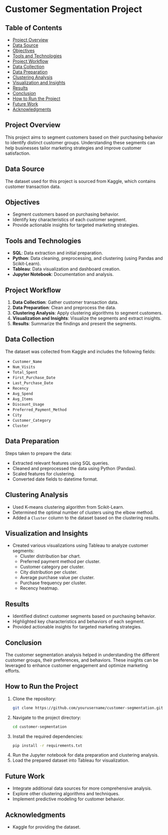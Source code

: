 

# Customer Segmentation Project

## Table of Contents
- [Project Overview](#project-overview)
- [Data Source](#data-source)
- [Objectives](#objectives)
- [Tools and Technologies](#tools-and-technologies)
- [Project Workflow](#project-workflow)
- [Data Collection](#data-collection)
- [Data Preparation](#data-preparation)
- [Clustering Analysis](#clustering-analysis)
- [Visualization and Insights](#visualization-and-insights)
- [Results](#results)
- [Conclusion](#conclusion)
- [How to Run the Project](#how-to-run-the-project)
- [Future Work](#future-work)
- [Acknowledgments](#acknowledgments)

## Project Overview
This project aims to segment customers based on their purchasing behavior to identify distinct customer groups. Understanding these segments can help businesses tailor marketing strategies and improve customer satisfaction.

## Data Source
The dataset used for this project is sourced from Kaggle, which contains customer transaction data.

## Objectives
- Segment customers based on purchasing behavior.
- Identify key characteristics of each customer segment.
- Provide actionable insights for targeted marketing strategies.

## Tools and Technologies
- **SQL**: Data extraction and initial preparation.
- **Python**: Data cleaning, preprocessing, and clustering (using Pandas and Scikit-Learn).
- **Tableau**: Data visualization and dashboard creation.
- **Jupyter Notebook**: Documentation and analysis.

## Project Workflow
1. **Data Collection**: Gather customer transaction data.
2. **Data Preparation**: Clean and preprocess the data.
3. **Clustering Analysis**: Apply clustering algorithms to segment customers.
4. **Visualization and Insights**: Visualize the segments and extract insights.
5. **Results**: Summarize the findings and present the segments.

## Data Collection
The dataset was collected from Kaggle and includes the following fields:
- `Customer_Name`
- `Num_Visits`
- `Total_Spent`
- `First_Purchase_Date`
- `Last_Purchase_Date`
- `Recency`
- `Avg_Spend`
- `Avg_Items`
- `Discount_Usage`
- `Preferred_Payment_Method`
- `City`
- `Customer_Category`
- `Cluster`

## Data Preparation
Steps taken to prepare the data:
- Extracted relevant features using SQL queries.
- Cleaned and preprocessed the data using Python (Pandas).
- Scaled features for clustering.
- Converted date fields to datetime format.

## Clustering Analysis
- Used K-means clustering algorithm from Scikit-Learn.
- Determined the optimal number of clusters using the elbow method.
- Added a `Cluster` column to the dataset based on the clustering results.

## Visualization and Insights
- Created various visualizations using Tableau to analyze customer segments:
  - Cluster distribution bar chart.
  - Preferred payment method per cluster.
  - Customer category per cluster.
  - City distribution per cluster.
  - Average purchase value per cluster.
  - Purchase frequency per cluster.
  - Recency heatmap.

## Results
- Identified distinct customer segments based on purchasing behavior.
- Highlighted key characteristics and behaviors of each segment.
- Provided actionable insights for targeted marketing strategies.

## Conclusion
The customer segmentation analysis helped in understanding the different customer groups, their preferences, and behaviors. These insights can be leveraged to enhance customer engagement and optimize marketing efforts.

## How to Run the Project
1. Clone the repository:
   ```sh
   git clone https://github.com/yourusername/customer-segmentation.git
   ```
2. Navigate to the project directory:
   ```sh
   cd customer-segmentation
   ```
3. Install the required dependencies:
   ```sh
   pip install -r requirements.txt
   ```
4. Run the Jupyter notebook for data preparation and clustering analysis.
5. Load the prepared dataset into Tableau for visualization.

## Future Work
- Integrate additional data sources for more comprehensive analysis.
- Explore other clustering algorithms and techniques.
- Implement predictive modeling for customer behavior.

## Acknowledgments
- Kaggle for providing the dataset.

